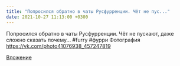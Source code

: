 ```yaml
---
title: "Попросился обратно в чаты Русфурренции. Чёт не пус..."
date: 2021-10-27 11:13:00 +0300
---
```


Попросился обратно в чаты Русфурренции. Чёт не пускают, даже сложно сказать почему...
#furry #фурри
Фотография
https://vk.com/photo41076938_457247819

[Вложение](https://vk.com/photo41076938_457247819)
